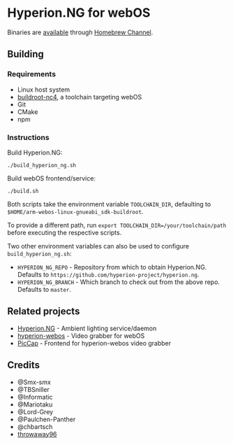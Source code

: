 # Hyperion.NG for webOS

Binaries are [available](https://repo.webosbrew.org/apps/org.webosbrew.hyperion.ng.loader) through [Homebrew Channel](https://github.com/webosbrew/webos-homebrew-channel).

## Building

### Requirements

* Linux host system
* [buildroot-nc4](https://github.com/openlgtv/buildroot-nc4/releases), a toolchain targeting webOS 
* Git
* CMake
* npm

### Instructions

Build Hyperion.NG:
```
./build_hyperion_ng.sh
```

Build webOS frontend/service:
```
./build.sh
```

Both scripts take the environment variable `TOOLCHAIN_DIR`, defaulting to `$HOME/arm-webos-linux-gnueabi_sdk-buildroot`.

To provide a different path, run `export TOOLCHAIN_DIR=/your/toolchain/path` before executing the respective scripts.

Two other environment variables can also be used to configure `build_hyperion_ng.sh`:
- `HYPERION_NG_REPO` - Repository from which to obtain Hyperion.NG. Defaults to `https://github.com/hyperion-project/hyperion.ng`.
- `HYPERION_NG_BRANCH` - Which branch to check out from the above repo. Defaults to `master`.

## Related projects

- [Hyperion.NG](https://github.com/hyperion-project/hyperion.ng) - Ambient lighting service/daemon
- [hyperion-webos](https://github.com/webosbrew/hyperion-webos) - Video grabber for webOS
- [PicCap](https://github.com/TBSniller/piccap) - Frontend for hyperion-webos video grabber

## Credits

* @Smx-smx
* @TBSniller
* @Informatic
* @Mariotaku
* @Lord-Grey
* @Paulchen-Panther
* @chbartsch
* [throwaway96](https://github.com/throwaway96)
